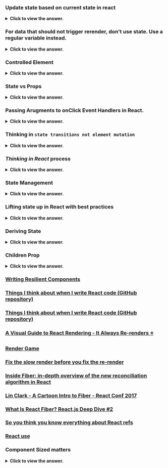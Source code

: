 ### Update state based on current state in react

<details>
  <summary> <b>Click to view the answer.</b> </summary>

- In React, when you need to update state based on the current state, it's recommended to use the functional form of setState() rather than relying on the previous state directly.

- This ensures that you're working with the most up-to-date state value and avoids potential issues related to asynchronous state updates.

**Here's an example to illustrate the potential issue:**

```javascript
import React, { useState } from "react";

function Counter() {
  const [count, setCount] = useState(0);

  const incrementCount = () => {
    setCount(count + 1); // Incorrect: Using count directly
  };

  const decrementCount = () => {
    setCount(count - 1); // Incorrect: Using count directly
  };

  return (
    <div>
      <h2>Count: {count}</h2>
      <button onClick={incrementCount}>Increment</button>
      <button onClick={decrementCount}>Decrement</button>
    </div>
  );
}

export default Counter;
```

- In this example, if the "Decrement" button is clicked multiple times in quick succession, React might batch the state updates, and `count` might not reflect the latest state value.

- As a result, you might not get the expected behavior of decrementing the count by 1 each time.

- To ensure that you're working with the most up-to-date state value, _it's best practice to use the functional form of `setState()` and rely on the previous state value provided as an argument to the updater function_:

```javascript
import React, { useState } from "react";

function Counter() {
  const [count, setCount] = useState(0);

  const incrementCount = () => {
    setCount((prevCount) => prevCount + 1); // Correct: Using functional form of setState
  };

  const decrementCount = () => {
    setCount((prevCount) => prevCount - 1); // Correct: Using functional form of setState
  };

  return (
    <div>
      <h2>Count: {count}</h2>
      <button onClick={incrementCount}>Increment</button>
      <button onClick={decrementCount}>Decrement</button>
    </div>
  );
}

export default Counter;
```

- Using the functional form of `setState()` ensures that you're always working with the most up-to-date state value, avoiding potential issues related to stale state or race conditions.

- It's a recommended best practice when updating state based on the current state value in React components.

</details>

### For data that should not trigger rerender, don't use state. Use a regular variable instead.

<details>
  <summary> <b>Click to view the answer.</b> </summary>

- When managing state in React, it's essential to differentiate between data that should trigger re-renders and data that should not.

- In React, changes to state or props typically trigger component re-renders, which can impact performance if unnecessary re-renders occur.

_Here's a breakdown of the concept:
_

1. **State vs. Regular Variables**:
   ![image](https://github.com/SanjeebLama/learning-in-public/assets/51410633/65edaaa6-ad20-48a0-9423-30cc07bd5db6)

   - State (managed via `useState` hook or `this.state` in class components) is used for data that influences the component's appearance or behavior and should trigger re-renders when updated.
   - Regular variables (declared using `let` or `const` outside the component function or class) are used for data that doesn't affect the component's rendering and doesn't need to trigger re-renders.

2. **Avoid Unnecessary Re-Renders**:

   - If data doesn't affect the component's rendering, there's no need to store it in state. Using state for such data can lead to unnecessary re-renders when that data changes, even if those changes don't impact the UI.
   - By using regular variables for non-rendering data, you can prevent unnecessary re-renders and optimize the performance of your React components.

3. **Example**:

   ```javascript
   import React from "react";

   function Counter() {
     // State for count, which affects the rendering
     const [count, setCount] = React.useState(0);

     // Regular variable for non-rendering data (does not trigger re-renders)
     const incrementAmount = 5;

     const incrementCount = () => {
       setCount((prevCount) => prevCount + incrementAmount);
     };

     return (
       <div>
         <h2>Count: {count}</h2>
         <button onClick={incrementCount}>Increment</button>
       </div>
     );
   }

   export default Counter;
   ```

- In this example, `count` is stored in state because it affects the rendering of the `Counter` component.
- However, `incrementAmount` is a regular variable because it doesn't influence the component's appearance or behavior and doesn't need to trigger re-renders.
- By using a regular variable for `incrementAmount`, we avoid unnecessary re-renders caused by changes to this value.

</details>

### Controlled Element

<details>
  <summary> <b>Click to view the answer.</b> </summary>

- Controlled components in React are form elements whose values are controlled by _React state_.

- This means that the value of the input element is controlled by React's state, and any changes to the input value are handled by updating the state.

- Controlled components offer a powerful way to manage form data and ensure that the state and UI remain synchronized.

**Here's an example of how to create a controlled component in React and some best practices to follow:**

```jsx
import React, { useState } from "react";

function ControlledForm() {
  // Initialize state for form input
  const [formData, setFormData] = useState({
    username: "",
    email: "",
  });

  // Event handler for input changes
  const handleChange = (event) => {
    // Update state with new input value
    setFormData({
      ...formData,
      [event.target.name]: event.target.value,
    });
  };

  // Event handler for form submission
  const handleSubmit = (event) => {
    event.preventDefault();
    // Handle form submission with current form data
    console.log("Form submitted:", formData);
  };

  return (
    <form onSubmit={handleSubmit}>
      <label>
        Username:
        <input
          type="text"
          name="username"
          value={formData.username}
          onChange={handleChange}
        />
      </label>
      <br />
      <label>
        Email:
        <input
          type="email"
          name="email"
          value={formData.email}
          onChange={handleChange}
        />
      </label>
      <br />
      <button type="submit">Submit</button>
    </form>
  );
}

export default ControlledForm;
```

In this example:

- We use the `useState` hook to initialize state for the form input fields (`username` and `email`).
- Each input element has a `value` attribute that is set to the corresponding value from state (`formData.username` and `formData.email`).
- We define an `onChange` event handler (`handleChange`) that updates the state (`formData`) whenever the input value changes.
- The form has an `onSubmit` event handler (`handleSubmit`) that prevents the default form submission behavior and logs the current form data to the console.
- By following these best practices, we ensure that the form elements are controlled by React state, and any changes to the input values are handled and reflected in the state. This helps maintain a single source of truth for the form data and ensures that the UI remains synchronized with the state. Additionally, we handle form submission in a controlled manner, enabling validation, error handling, and other logic as needed.

</details>

### State vs Props

<details>
  <summary> <b>Click to view the answer.</b> </summary>

> Updating state causes component to re-render and Receiving new props causes the component to re-render, usually when the parent's state has been updated.

| Aspect             | Props                                                                                 | State                                                                                                                                    |
| ------------------ | ------------------------------------------------------------------------------------- | ---------------------------------------------------------------------------------------------------------------------------------------- |
| **Definition**     | External data passed into a component.                                                | Internal data managed by a component.                                                                                                    |
| **Scope**          | Received from parent component.                                                       | Local to the component where it is declared.                                                                                             |
| **Mutability**     | Immutable. Cannot be modified by the component receiving them.                        | Mutable. Can be updated using setState() in functional components or this.setState() in class components.                                |
| **Initialization** | Provided by the parent component when the child component is rendered.                | Initialized internally within the component, typically using useState() hook in functional components or this.state in class components. |
| **Usage**          | Mainly used for passing data from parent to child components.                         | Used for managing dynamic data within a component, such as user input, UI state, or data fetched from APIs.                              |
| **Updating**       | Changes in props trigger re-renders in the component receiving them.                  | Changes in state trigger re-renders in the component where it is declared.                                                               |
| **Access**         | Accessed via props object in functional components or this.props in class components. | Accessed directly within the component using useState hook or this.state in class components.                                            |

This table summarizes the key differences between props and state in React, including their definitions, scope, mutability, initialization, usage, updating behavior, and access methods. Understanding these differences is essential for effective React component development.

</details>

### Passing Arugments to onClick Event Handlers in React.

<details>
  <summary> <b>Click to view the answer.</b> </summary>

- Using `onClick={() => handleCardClick(card.id)}` is a common pattern in React when you need to pass arguments to event handler functions.

- This approach ensures that the `handleCardClick` function is called with the correct `card.id` when the `onClick` event occurs.

- _However, directly passing `handleCardClick(card.id)` like `onClick={handleCardClick(card.id)}` will not work as expected._ Here's why:

1. **Function Invocation vs. Function Reference**:

   - In React, event handlers like `onClick` expect a function reference rather than the result of a function call.
   - When you use `onClick={handleCardClick(card.id)}`, you're actually invoking `handleCardClick` immediately during the rendering phase, rather than waiting for the click event.
   - This means that `handleCardClick(card.id)` will be executed when the component renders, not when the user clicks the card.

<details>
  <summary> <b>Function invocation and function reference meaning</b> </summary>

Function invocation and function reference are concepts in programming, particularly in JavaScript, that relate to _how functions are called or used_.

1. **Function Invocation**:

   - Function invocation refers to the act of calling or executing a function to perform a specific task.
   - When a function is invoked, its code block is executed, and any parameters passed to the function are evaluated.
   - In JavaScript, function invocation typically involves using parentheses `()` after the function name, along with any arguments passed inside the parentheses.
   - Example:

     ```javascript
     function sayHello(name) {
       console.log(`Hello, ${name}!`);
     }

     sayHello("John"); // Function invocation: Calling the sayHello function with the argument "John"
     ```

2. **Function Reference**:

   - Function reference refers to a value that points to the location in memory where a function is stored.
   - In JavaScript, functions are first-class citizens, which means they can be assigned to variables, passed as arguments to other functions, and returned from other functions.
   - A function reference is essentially a variable that holds a reference to a function, allowing you to call the function later by using the variable name followed by parentheses.
   - Example:

     ```javascript
     function sayHello(name) {
       console.log(`Hello, ${name}!`);
     }

     const helloFunction = sayHello; // Assigning the sayHello function to the helloFunction variable
     helloFunction("John"); // Function reference: Calling the function using the helloFunction variable
     ```

In summary, function invocation involves calling a function to execute its code, typically using parentheses, while function reference involves storing a reference to a function in a variable, which can then be used to call the function later. Understanding these concepts is essential for effectively working with functions in JavaScript and other programming languages.

</details>

2. **Closure Over Variables**:
   - Using an arrow function in the `onClick` attribute (`onClick={() => handleCardClick(card.id)}`) creates a closure over the `card.id` variable, ensuring that the correct `card.id` is captured and passed to the `handleCardClick` function when the click event occurs.
   - This approach delays the execution of `handleCardClick` until the click event happens, ensuring that the correct `card.id` is used.

In summary, using `onClick={() => handleCardClick(card.id)}` ensures that `handleCardClick` is called with the correct `card.id` when the card is clicked, while directly passing `handleCardClick(card.id)` would execute the function immediately and not wait for the click event.

</details>

### Thinking in `state transitions not element mutation`

<details>
  <summary> <b>Click to view the answer.</b> </summary>

> "Thinking in state transitions, not element mutation" emphasizes the importance of managing state changes in React by updating state variables rather than directly mutating the DOM elements.

In short:

- **State Transitions**: Focus on updating React component state to reflect changes in the application's data or UI state.
- **Element Mutation**: Avoid directly manipulating or mutating DOM elements, as this can lead to inconsistent UI states and unpredictable behavior.

> By following this principle, you ensure that your React components remain predictable, maintainable, and easier to debug, as state changes are managed through React's state management mechanisms rather than direct DOM manipulation.

- Let's consider a simple example where we have a counter component in React.
- We'll explore the difference between thinking in state transitions and directly mutating elements.

1. **Thinking in State Transitions**:

```jsx
import React, { useState } from "react";

function Counter() {
  const [count, setCount] = useState(0);

  const incrementCount = () => {
    setCount((prevCount) => prevCount + 1);
  };

  return (
    <div>
      <p>Count: {count}</p>
      <button onClick={incrementCount}>Increment</button>
    </div>
  );
}

export default Counter;
```

In this example:

- We use `useState` to manage the state of the counter.
- When the "Increment" button is clicked, the `incrementCount` function is called, which updates the state by incrementing the count value using the `setCount` function.
- React re-renders the component with the updated count value, reflecting the state transition.

2. **Directly Mutating Elements**:

```jsx
import React, { useState } from "react";

function Counter() {
  let count = 0; // Initial count value

  const incrementCount = () => {
    count++; // Directly mutating the count variable
    // This will NOT trigger a re-render in React
    document.getElementById("count").innerText = count; // Directly mutating the DOM element
  };

  return (
    <div>
      <p>
        Count: <span id="count">0</span>
      </p>
      <button onClick={incrementCount}>Increment</button>
    </div>
  );
}

export default Counter;
```

In this example:

- We're directly mutating the `count` variable when the "Increment" button is clicked.
- We're also directly mutating the DOM element with the id "count" to update its text content.
- This approach directly manipulates state and DOM elements, bypassing React's state management mechanism.
- Directly mutating state variables and DOM elements like this can lead to inconsistencies, unexpected behavior, and can make the code harder to reason about and maintain.

In summary, thinking in state transitions involves updating React component state using state management functions like `setState` or hooks like `useState`, while avoiding direct mutation of state variables or DOM elements. This approach ensures that your React components remain predictable and maintainable, with state changes properly managed by React's reconciliation mechanism.

</details>

### _Thinking in React_ process

<details>
  <summary> <b>Click to view the answer.</b> </summary>
"_Thinking in React_" is a process that emphasizes understanding and approaching UI development in React.js by breaking it down into several steps:

![image](https://github.com/SanjeebLama/learning-in-public/assets/51410633/d7093037-d76b-463a-869b-6494b1a982d8)

1. **Start with a Mock**: Begin by visualizing the UI design or sketching it out to understand the components needed and their interactions.

2. **Identify Components**: Break down the UI into reusable components based on their responsibilities and functionalities.

3. **Build a Static Version**: Create a static version of the UI with React components but without any interactivity or state management. This helps establish the component hierarchy and structure.

4. **Identify the Minimal (but complete) Representation of UI State**: Determine the minimal set of state that your app needs to render the UI correctly. This includes identifying the data that should be stored in state and passed down as props.

5. **Define the Data Flow**: Understand how data flows through the components hierarchy and how state is managed. Decide which components should hold state and where it should be passed down via props.

6. **Add Interactivity**: Introduce interactivity by adding event handlers, state management, and data flow mechanisms to make the UI dynamic and responsive.

7. **Test Components Independently**: Test each component in isolation to ensure it behaves as expected and is reusable.

8. **Refactor and Optimize**: Refactor the code, optimize performance, and improve maintainability by removing duplicate code and optimizing rendering.

By following the "Thinking in React" process, developers can effectively design, develop, and maintain React applications, resulting in more scalable, modular, and maintainable codebases.

</details>

### State Management

<details>
  <summary> <b>Click to view the answer.</b> </summary>

- State management in React refers to the management and manipulation of the state data within a React application. _deciding when to create pieces of state, what types of state are necessary, where to place each piece of state, and how data flows through app_

- State represents the current condition or data of a component and can be altered over time in response to user actions, server responses, or other events.

- Proper state management is crucial for building complex and interactive user interfaces while maintaining code organization, performance, and scalability.

**Let's use a simpler analogy:** managing a smart home with different rooms and appliances.\*\*\*\*

1. **Smart Home (React Application)**:

   - Imagine your React application as a smart home system that you control from a central hub.
   - The smart home system oversees the entire house, just like your React application manages all its components.

2. **Rooms and Appliances (Components)**:

   - Each room in your house represents a React component. For example, you might have a living room, kitchen, bedroom, and bathroom.
   - Within each room, you have different appliances such as lights, TVs, thermostats, and speakers. These appliances represent individual components within the React application.

3. **States of Appliances (State)**:

   - The state of an appliance represents its current condition or setting. For example, the state of a light bulb could be either on or off, and the state of a thermostat could be the desired temperature.
   - Just like in React, the state of an appliance (component) determines how it behaves and appears.

4. **Defining State and Passing Props**:

   - Each appliance (component) may have its own state. For example, the light bulb component would have state to track whether it's on or off.
   - State should be defined at the lowest level necessary. For instance, the light bulb component should manage its own state for its on/off status.
   - If information needs to be shared among multiple components (e.g., the current temperature set by the thermostat), it should be lifted up to a common ancestor component and passed down as props.
   - For example, the thermostat component might pass the current temperature setting down to the individual room components.

5. **Creating Subcomponents**:
   - If a room or appliance becomes too complex or contains multiple functionalities, consider breaking it down into smaller subcomponents.
   - For instance, the TV in the living room might have subcomponents for volume control, channel selection, and power.
   - Subcomponents help modularize your application, making it easier to manage and maintain.

- In summary, managing state in a React application can be compared to managing a smart home with different rooms and appliances.

- Each room and appliance represents a component, with its own state determining its behavior.

- State should be defined at the appropriate level and shared as needed using props, and subcomponents can be created to break down complex components into smaller, more manageable parts.

**Some best practices for state management in React:**

1. **Use Local Component State**: For managing state that is local to a specific component and doesn't need to be shared with other components, use React's built-in state management with the `useState` hook or `setState` method in class components.

2. **Avoid Excessive State**: Keep the amount of state within your components minimal and focused. Avoid storing unnecessary data in state that doesn't directly affect the component's rendering or behavior.

3. **Lift State Up**: When multiple components need access to the same state or need to synchronize their state, consider lifting the state up to a common ancestor component. This promotes data sharing and avoids prop drilling.

4. **Use Context API**: React's Context API allows you to share state across multiple components without explicitly passing props through every level of the component tree. It's useful for managing global or application-level state.

5. **Consider State Management Libraries**: For complex state management needs, consider using external state management libraries like Redux, MobX, or Recoil. These libraries provide centralized state management solutions with features like time-travel debugging, middleware support, and more.

6. **Normalize State Shape**: Organize your state data in a normalized shape, especially when dealing with relational or nested data structures. This helps in avoiding redundant data and simplifies state updates.

7. **Immutable Updates**: When updating state, always use immutable techniques to ensure that the original state remains unchanged. This helps prevent bugs related to state mutations and makes it easier to track state changes.

8. **Separation of Concerns**: Maintain a clear separation between UI state (component-level state) and application state (global state). UI state should be managed within individual components, while application state should be managed at a higher level, possibly using state management libraries.

9. **Optimize Rendering**: Minimize unnecessary re-renders by optimizing state updates and using techniques like memoization (with `React.memo` or `useMemo`) and shouldComponentUpdate (in class components) to prevent unnecessary rendering.

10. **Testing**: Write tests to verify the behavior of components and state management logic. Test both the initial rendering and state changes to ensure that components behave as expected under different scenarios.

By following these best practices, you can effectively manage state in your React applications, leading to cleaner, more maintainable code and better user experiences.

</details>

### Lifting state up in React with best practices

<details>
  <summary> <b>Click to view the answer.</b> </summary>

- Lifting state up in React is a technique used to manage shared state among multiple components by moving the state to a common ancestor component.

- This allows different child components to access and update the shared state as needed.

![image](https://github.com/SanjeebLama/learning-in-public/assets/51410633/cff06b00-f748-4199-8abf-596b53ee7bfe)

**Example**:

- Let's say we have a simple counter application with two buttons: one for incrementing the counter and one for decrementing it.

- We want both buttons to interact with the same counter value.

```tsx
import React, { useState } from "react";

function Counter() {
  const [count, setCount] = useState(0);

  const increment = () => {
    setCount(count + 1);
  };

  const decrement = () => {
    setCount(count - 1);
  };

  return (
    <div>
      <h2>Counter: {count}</h2>
      <button onClick={increment}>Increment</button>
      <button onClick={decrement}>Decrement</button>
    </div>
  );
}

export default Counter;
```

- In this example, the `count` state is managed within the `Counter` component.

- _However, what if we want to use the counter value in another component as well? We can lift the `count` state up to a common ancestor component and pass it down to the `Counter` component as a prop_.

```tsx
import React, { useState } from "react";
import Counter from "./Counter";

function App() {
  const [count, setCount] = useState(0);

  return (
    <div>
      <h1>Counter App</h1>
      <Counter count={count} setCount={setCount} />
      <p>Counter Value: {count}</p>
    </div>
  );
}

export default App;
```

- Now, the `App` component manages the `count` state, and it passes down both the `count` value and the `setCount` function as props to the `Counter` component.

- This way, both the `Counter` component and the `App` component can interact with the same counter value.

Here's how the `Counter` component would look like in TypeScript with JSX (`.tsx`):

```tsx
import React from "react";

interface CounterProps {
  count: number;
  setCount: React.Dispatch<React.SetStateAction<number>>;
}

const Counter: React.FC<CounterProps> = ({ count, setCount }) => {
  const increment = () => {
    setCount(count + 1);
  };

  const decrement = () => {
    setCount(count - 1);
  };

  return (
    <div>
      <h2>Counter: {count}</h2>
      <button onClick={increment}>Increment</button>
      <button onClick={decrement}>Decrement</button>
    </div>
  );
};

export default Counter;
```

- We define a TypeScript interface `CounterProps` to specify the props expected by the `Counter` component. It includes a `count` prop of type `number` and a `setCount` prop of type `React.Dispatch<React.SetStateAction<number>>`. This type is used to represent the function returned by `useState` that can update the `count` state.

- We declare the `Counter` component as a functional component (`React.FC`) that takes `CounterProps` as its props.

- Within the component, we use destructuring to access the `count` and `setCount` props.

- The `increment` and `decrement` functions update the `count` state using the `setCount` function.

**Importance and Best Practices**:

1. **Data Sharing**:

   - Lifting state up enables components to share data and communicate with each other.

   - This is especially useful when multiple components need access to the same data.

2. **Single Source of Truth**:

   - By lifting state up to a common ancestor component, you maintain a single source of truth for the shared state.

   - This helps prevent data inconsistencies and makes your application easier to understand and maintain.

3. **Flexibility**:

   - Lifting state up allows you to easily reorganize and refactor your components without having to rewrite state management logic.

   - It promotes a more flexible and scalable codebase.

4. **Performance**:

   - Lifting state up can also improve performance by reducing unnecessary re-renders of components lower in the component tree.

   - If a state value changes, only the components that depend on that state will re-render, rather than the entire subtree.

In summary, lifting state up is a powerful pattern in React that promotes data sharing, maintainability, flexibility, and performance in your applications. It's important to identify when to lift state up based on your application's requirements and to follow best practices to ensure clean and efficient code.

</details>

### Deriving State

<details>
  <summary> <b>Click to view the answer.</b> </summary>

![image](https://github.com/SanjeebLama/learning-in-public/assets/51410633/11aa226e-ce4f-45f0-91bd-3f17c8c0040a)

Deriving state in React involves calculating new state values based on existing state or props. It's essential to approach state derivation with care to ensure your components remain efficient, maintainable, and bug-free. Let's discuss some common pitfalls, best practices, and examples:

### Bad Practices:

1. **Direct Mutation of State**:

   - **Bad Code**:

     ```tsx
     const [count, setCount] = useState(0);

     // Increment count by 1 directly
     const handleIncrement = () => {
       count++; // Directly mutating state
       setCount(count);
     };
     ```

   - **Explanation**: Directly mutating state without using the `setCount` function can lead to unexpected behavior, as React may not detect the change and trigger a re-render.

2. **State Derivation Based on Outdated State**:

   - **Bad Code**:

     ```tsx
     const [count, setCount] = useState(0);

     // Increment count by 1 based on outdated state
     const handleIncrement = () => {
       setCount(count + 1); // Based on outdated state
     };
     ```

   - **Explanation**: When deriving new state based on existing state, always use the updater function form of `setState` to ensure you're working with the latest state value.

### Best Practices:

1. **Using Updater Function with useState**:

   - **Good Code**:

     ```tsx
     const [count, setCount] = useState(0);

     // Increment count by 1 using updater function
     const handleIncrement = () => {
       setCount((prevCount) => prevCount + 1);
     };
     ```

   - **Explanation**: Use the updater function provided by `useState` to derive new state based on the previous state. This ensures that you're always working with the latest state value.

2. **Memoization for Complex Derivations**:

   - **Good Code**:

     ```tsx
     const [data, setData] = useState(initialData);

     // Derive filteredData based on data using useMemo
     const filteredData = useMemo(() => {
       return data.filter((item) => item.isActive);
     }, [data]);
     ```

   - **Explanation**: For complex state derivations, consider using `useMemo` hook to memoize the derived value. This prevents unnecessary recalculations and improves performance, especially in components with frequent re-renders.

3. **Separation of Concerns**:

   - **Good Code**:

     ```tsx
     const [inputValue, setInputValue] = useState("");
     const [filteredData, setFilteredData] = useState([]);

     // Update inputValue based on user input
     const handleInputChange = (e: React.ChangeEvent<HTMLInputElement>) => {
       setInputValue(e.target.value);
     };

     // Derive filteredData based on inputValue
     useEffect(() => {
       const filtered = originalData.filter((item) =>
         item.name.includes(inputValue)
       );
       setFilteredData(filtered);
     }, [inputValue]);
     ```

   - **Explanation**: Separate state management concerns and derived state calculations into separate variables and functions. This improves code readability, maintainability, and debugging.

### Conclusion:

- When deriving state in React components, always ensure that you're following best practices to maintain code quality, performance, and reliability.

- Avoid direct mutation of state, use updater functions provided by `useState`, consider memoization for complex state derivations, and separate concerns for better code organization.

- By adhering to these practices, you can create React components that are efficient, robust, and easy to maintain.

</details>

### Children Prop

<details>
  <summary> <b>Click to view the answer.</b> </summary>

- In React, the `children` prop is a special prop that allows components to accept arbitrary JSX elements or components as children.

- _This allows for flexible and reusable component compositions._

- Here's an explanation, example code in TypeScript, and some best practices and use cases for using the `children` prop:

### Explanation:

- **Children Prop**: The `children` prop is a reserved prop in React that represents the content between the opening and closing tags of a component when it's used as a parent component.

- **Type**: The `children` prop can have various types, including JSX elements, React components, strings, numbers, arrays, or even functions.

- **Accessing Children**: Components can access and render the `children` prop just like any other prop.

- **Nested Components**: Components can have nested children, allowing for the creation of complex component hierarchies and layouts.

### Example Code in TypeScript:

```tsx
import React from "react";

interface CardProps {
  title: string;
  // Define children prop of type React.ReactNode
  children: React.ReactNode;
}

const Card: React.FC<CardProps> = ({ title, children }) => {
  return (
    <div className="card">
      <h2>{title}</h2>
      <div className="content">
        {/* Render the children prop */}
        {children}
      </div>
    </div>
  );
};

const App: React.FC = () => {
  return (
    <div className="app">
      {/* Using the Card component with children */}
      <Card title="Example Card">
        <p>This is some content inside the card.</p>
        <button>Click me</button>
      </Card>
    </div>
  );
};

export default App;
```

### Best Practices and Use Cases:

1. **Layout Components**:

   - Components like containers, panels, or wrappers often use the `children` prop to accept and render dynamic content. This allows for flexible layout compositions.

2. **Higher-Order Components (HOCs)**:

   - Higher-order components that enhance or modify their children components often use the `children` prop to wrap or inject additional functionality.

3. **Compound Components**:

   - Components that work together as a group or set (e.g., **tabs, accordions, modals**) often use the `children` prop to define their internal structure and behavior.

4. **Passing Content**:

   - The `children` prop is commonly used to pass content, such as text, buttons, or other components, into a parent component.

5. **Composition**:

   - Leveraging the `children` prop allows for component composition, enabling developers to create reusable building blocks for their UIs.

6. **Conditional Rendering**:

   - Components can conditionally render or manipulate their children based on props or internal state, providing dynamic behavior.

### Best Practices:

- **Type Safety**:

  -In TypeScript, it's a good practice to define the type of the `children` prop using `React.ReactNode` to ensure type safety and avoid unexpected errors.

- **Clarity**:

  - Provide clear documentation or examples of how the `children` prop should be used and what types of content are accepted.

- **Avoid Overuse**:

  - While the `children` prop offers flexibility, _avoid overusing it in favor of more explicit props when possible to maintain component clarity and readability._

- **Encapsulation**:
  - When passing children to components, consider encapsulating them within a dedicated component or element to maintain component encapsulation and separation of concerns.

By following these best practices and leveraging the `children` prop effectively, developers can create more flexible, reusable, and maintainable React components and applications.

</details>

### [Writing Resilient Components](https://overreacted.io/writing-resilient-components/?ref=jonas.io)

### [Things I think about when I write React code (GitHub repository)](https://github.com/mithi/react-philosophies?ref=jonas.io)

### [Things I think about when I write React code (GitHub repository)](https://github.com/mithi/react-philosophies?ref=jonas.io)

### [A Visual Guide to React Rendering - It Always Re-renders ⭐ ](https://alexsidorenko.com/blog/react-render-always-rerenders/?ref=jonas.io)

### [Render Game](https://alexsidorenko.com/render-game/)

### [Fix the slow render before you fix the re-render](https://kentcdodds.com/blog/fix-the-slow-render-before-you-fix-the-re-render)

### [Inside Fiber: in-depth overview of the new reconciliation algorithm in React](https://angularindepth.com/posts/1008/inside-fiber-in-depth-overview-of-the-new-reconciliation-algorithm-in-react)

### [Lin Clark - A Cartoon Intro to Fiber - React Conf 2017](https://www.youtube.com/watch?v=ZCuYPiUIONs)

### [What Is React Fiber? React.js Deep Dive #2](https://www.youtube.com/watch?v=0ympFIwQFJw)

### [So you think you know everything about React refs](https://thoughtspile.github.io/2021/05/17/everything-about-react-refs/)

### [React use](https://github.com/streamich/react-use)

### Component Sized matters

<details>
  <summary> <b>Click to view the answer.</b> </summary>

Todo : Add image here

</details>
